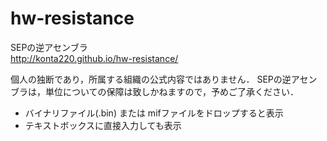 # hw-resistance

SEPの逆アセンブラ   
http://konta220.github.io/hw-resistance/

個人の独断であり，所属する組織の公式内容ではありません．
SEPの逆アセンブラは，単位についての保障は致しかねますので，予めご了承ください．

+ バイナリファイル(.bin) または mifファイルをドロップすると表示
+ テキストボックスに直接入力しても表示